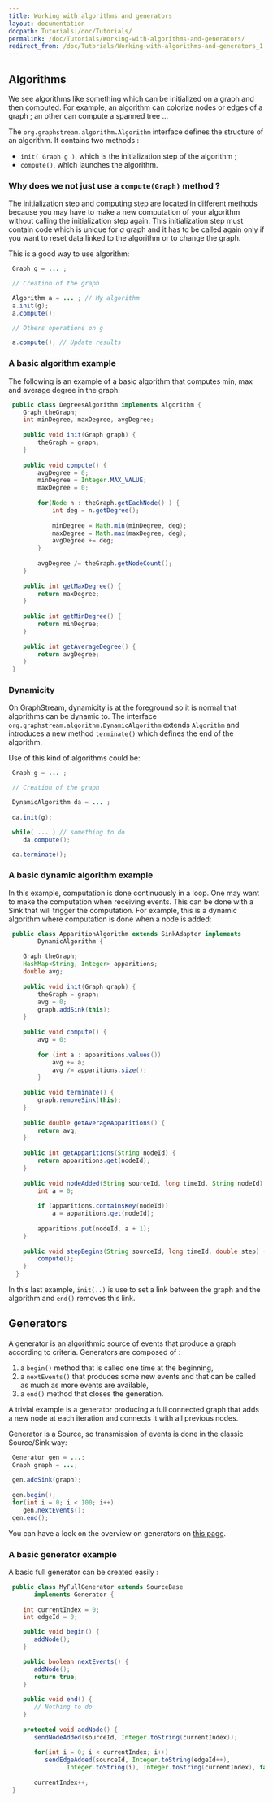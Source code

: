 ```yaml
---
title: Working with algorithms and generators
layout: documentation
docpath: Tutorials|/doc/Tutorials/
permalink: /doc/Tutorials/Working-with-algorithms-and-generators/
redirect_from: /doc/Tutorials/Working-with-algorithms-and-generators_1.0/
---
```


## Algorithms

We see algorithms like something which can be initialized on a graph and then
computed. For example, an algorithm can colorize nodes or edges of a graph ; an
other can compute a spanned tree ...

The ``org.graphstream.algorithm.Algorithm`` interface defines the structure of
an algorithm. It contains two methods :

* ``init( Graph g )``, which is the initialization step of the algorithm ;
* ``compute()``, which launches the algorithm.

### Why does we not just use a ``compute(Graph)`` method ?

The initialization step and computing step are located in different methods
because you may have to make a new computation of your algorithm without
calling the initialization step again. This initialization step must contain code
which is unique for *a* graph and it has to be called again only if you want to reset
data linked to the algorithm or to change the graph.

This is a good way to use algorithm:

```java
 Graph g = ... ;

 // Creation of the graph

 Algorithm a = ... ; // My algorithm
 a.init(g);
 a.compute();

 // Others operations on g

 a.compute(); // Update results
```

### A basic algorithm example

The following is an example of a basic algorithm that computes min,
max and average degree in the graph:

```java
 public class DegreesAlgorithm implements Algorithm {
    Graph theGraph;
    int minDegree, maxDegree, avgDegree;
  
    public void init(Graph graph) {
        theGraph = graph;
    }
  
    public void compute() {
        avgDegree = 0;
        minDegree = Integer.MAX_VALUE;
        maxDegree = 0;
  
        for(Node n : theGraph.getEachNode() ) {
            int deg = n.getDegree();
  
            minDegree = Math.min(minDegree, deg);
            maxDegree = Math.max(maxDegree, deg);
            avgDegree += deg;
        }
  
        avgDegree /= theGraph.getNodeCount();
    }
  
    public int getMaxDegree() {
        return maxDegree;
    }
  
    public int getMinDegree() {
        return minDegree;
    }
  
    public int getAverageDegree() {
        return avgDegree;
    }
 }
```


### Dynamicity

On GraphStream, dynamicity is at the foreground so it is normal that algorithms
can be dynamic to. The interface ``org.graphstream.algorithm.DynamicAlgorithm``
extends ``Algorithm`` and introduces a new method ``terminate()`` which defines
the end of the algorithm.

Use of this kind of algorithms could be:

```java
 Graph g = ... ;

 // Creation of the graph

 DynamicAlgorithm da = ... ;
 
 da.init(g);

 while( ... ) // something to do
 	da.compute();

 da.terminate();
```


### A basic dynamic algorithm example

In this example, computation is done continuously in a loop. One may want to
make the computation when receiving events. This can be done with a Sink that
will trigger the computation. For example, this is a dynamic algorithm where
computation is done when a node is added:

```java
 public class ApparitionAlgorithm extends SinkAdapter implements
 		DynamicAlgorithm {
 
    Graph theGraph;
    HashMap<String, Integer> apparitions;
    double avg;
  
    public void init(Graph graph) {
        theGraph = graph;
        avg = 0;
        graph.addSink(this);
    }
  
    public void compute() {
        avg = 0;
  
        for (int a : apparitions.values())
            avg += a;
            avg /= apparitions.size();
        }
  
    public void terminate() {
        graph.removeSink(this);
    }
  
    public double getAverageApparitions() {
        return avg;
    }
  
    public int getApparitions(String nodeId) {
        return apparitions.get(nodeId);
    }
  
    public void nodeAdded(String sourceId, long timeId, String nodeId) {
        int a = 0;
  
        if (apparitions.containsKey(nodeId))
            a = apparitions.get(nodeId);
  
        apparitions.put(nodeId, a + 1);
    }
  
    public void stepBegins(String sourceId, long timeId, double step) {
        compute();
    }
  }
```

In this last example, ``init(..)`` is use to set a link between the graph and
the algorithm and ``end()`` removes this link.


## Generators

A generator is an algorithmic source of events that produce a graph according to
criteria. Generators are composed of :

1. a ``begin()`` method that is called one time at the beginning,
2. a ``nextEvents()`` that produces some new events and that can be called as much
   as more events are available,
3. a ``end()`` method that closes the generation.

A trivial example is a generator producing a full connected graph that adds a new
node at each iteration and connects it with all previous nodes.

Generator is a Source, so transmission of events is done in the classic Source/Sink
way:

```java
 Generator gen = ...;
 Graph graph = ...;
 
 gen.addSink(graph);
 
 gen.begin();
 for(int i = 0; i < 100; i++)
    gen.nextEvents();
 gen.end();
```

You can have a look on the overview on generators on
[this page](/doc/Generators/Overview-of-generators_1.0/).


### A basic generator example

A basic full generator can be created easily :

```java
 public class MyFullGenerator extends SourceBase
       implements Generator {
 
    int currentIndex = 0;
    int edgeId = 0;

    public void begin() {
       addNode();
    }

    public boolean nextEvents() {
       addNode();
       return true;
    }
 
    public void end() {
       // Nothing to do
    }
 
    protected void addNode() {
       sendNodeAdded(sourceId, Integer.toString(currentIndex));
 
       for(int i = 0; i < currentIndex; i++)
          sendEdgeAdded(sourceId, Integer.toString(edgeId++),
                Integer.toString(i), Integer.toString(currentIndex), false);
 
       currentIndex++;
 }
```
